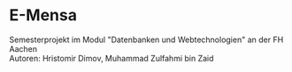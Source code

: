 # E-Mensa

Semesterprojekt im Modul "Datenbanken und Webtechnologien" an der FH Aachen\
Autoren: Hristomir Dimov, Muhammad Zulfahmi bin Zaid
